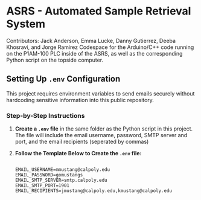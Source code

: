 # ASRS - Automated Sample Retrieval System
Contributors: Jack Anderson, Emma Lucke, Danny Gutierrez, Deeba Khosravi, and Jorge Ramirez
Codespace for the Arduino/C++ code running on the P1AM-100 PLC inside of the ASRS, as well as the corresponding Python script on the topside computer.

##  Setting Up `.env` Configuration

This project requires environment variables to send emails securely without hardcoding sensitive information into this public repository.

### Step-by-Step Instructions

1. **Create a `.env` file** in the same folder as the Python script in this project. The file will include the email username, password, SMTP server and port, and the email recipients (seperated by commas)

2. **Follow the Template Below to Create the `.env` file:**

   ```env

   EMAIL_USERNAME=mmustang@calpoly.edu
   EMAIL_PASSWORD=gomustangs
   EMAIL_SMTP_SERVER=smtp.calpoly.edu
   EMAIL_SMTP_PORT=1901
   EMAIL_RECIPIENTS=jmustang@calpoly.edu,kmustang@calpoly.edu

